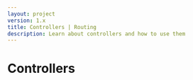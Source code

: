 ```yaml
---
layout: project
version: 1.x
title: Controllers | Routing
description: Learn about controllers and how to use them
---
```

# Controllers

